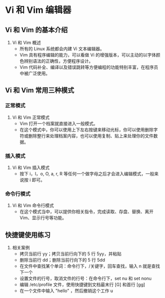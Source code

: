 # Vi 和 Vim 编辑器
## Vi 和 Vim 的基本介绍
1. Vi 和 Vim 概述
    - 所有的 Linux 系统都会内建 Vi 文本编辑器。
    - Vim 具有程序编辑的能力，可以看做 Vi 的增强版本，可以主动的以字体颜色辨别语法的正确性，方便程序设计。
    - Vim 代码补全、编译以及错误跳转等方便编程的功能特别丰富，在程序员中被广泛使用。

## Vi 和 Vim 常用三种模式
### 正常模式
1. Vi 和 Vim 正常模式
    - Vim 打开一个档案就直接进入一般模式。
    - 在这个模式中，你可以使用上下左右按键来移动光标，你可以使用删除字符或删除整行来处理档案内容，也可以使用复制、贴上来处理你的文件数据。

### 插入模式
1. Vi 和 Vim 插入模式
    - 按下 i，l，o, O, a, r, R 等任何一个做字母之后才会进入编辑模式，一般来说按 i 即可。

### 命令行模式
1. Vi 和 Vim 命令行模式
    - 在这个模式当中，可以提供你相关指令，完成读取、存盘、替换、离开 Vim、显示行号等功能。

## 快捷键使用练习
1. 相关案例
    - 拷贝当前行 yy；拷贝当前行向下的 5 行 5yy，并粘贴
    - 删除当前行 dd；删除当前行向下的 5 行 5dd
    - 在文件中查找某个单词：命令行下，/关键字，回车查找，输入 n 就是查找下一个
    - 设置文件的行号，取消文件的行号：在命令行下，set nu 和 set nonu
    - 编辑 /etc/profile 文件，使用快捷键到文档最末行 [G] 和首行 [gg]
    - 在一个文件中输入 "hello" ，然后撤销这个工作 u

